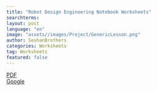 ```yaml
---
title: "Robot Design Engineering Notebook Worksheets"
searchterms:
layout: post
language: "en"
image: "assets//images/Project/GenericLesson.png"
author: SeshanBrothers
categories: Worksheets
tag: Worksheets
featured: false
---
```


<a href="/translations/en-us/Worksheets/2022FLLTutorials-RDWorksheets.pdf">PDF</a><br>
<a href="https://docs.google.com/presentation/d/1hp0s3lclkuhRVb5IrcQr517hgcFjCe3dinpQqYa-RfI/edit?usp=sharing">Google</a><br>
